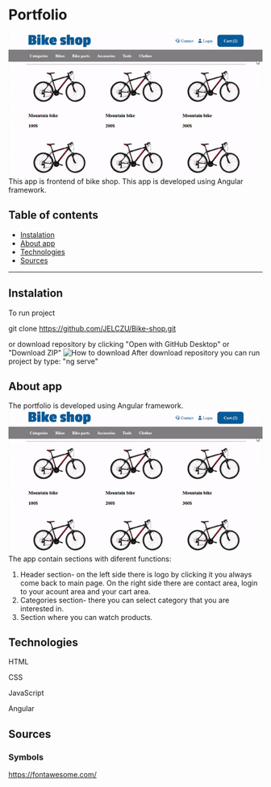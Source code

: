 # Portfolio
![The app](https://github.com/JELCZU/Bike-shop/blob/master/img/The%20app.PNG) 
This app is frontend of bike shop. This app is developed using Angular framework.
## Table of contents
* [Instalation](#Instalation)
* [About app](#About-app)
* [Technologies](#Technologies)
* [Sources](#Sources)

---
## Instalation
To run project

git clone https://github.com/JELCZU/Bike-shop.git

or download repository by clicking "Open with GitHub Desktop" or "Download ZIP"
![How to download](https://github.com/JELCZU/portfolio/blob/master/img/How%20to%20download.PNG) 
After download repository you can run project by type:
"ng serve"
## About app
The portfolio is developed using  Angular framework.
![The app how to](https://github.com/JELCZU/Bike-shop/blob/master/img/The%20app%20how%20to.PNG) 
The app contain sections with diferent functions:
1. Header section- on the left side there is logo by clicking it you always come back to main page. On the right side there are contact area, login to your acount area and your cart area.
2. Categories section- there you can select category that you are interested in.
3. Section where you can watch products.

## Technologies
HTML

CSS

JavaScript

Angular
## Sources
### Symbols
https://fontawesome.com/
